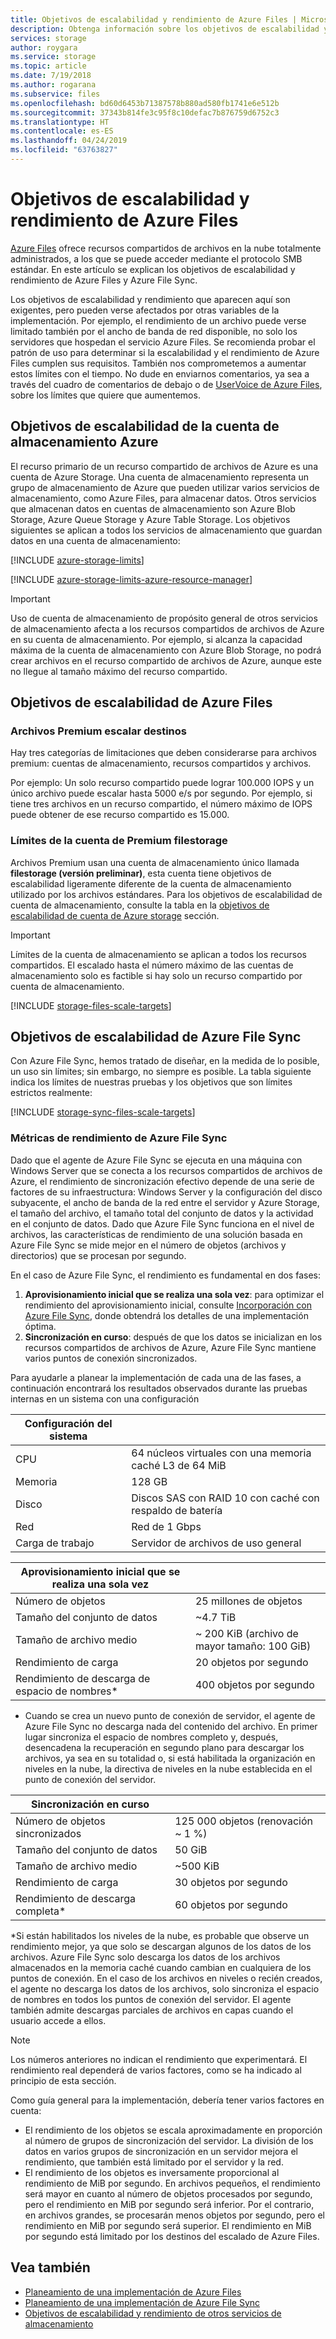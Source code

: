```yaml
---
title: Objetivos de escalabilidad y rendimiento de Azure Files | Microsoft Docs
description: Obtenga información sobre los objetivos de escalabilidad y rendimiento de Azure Files, como la capacidad, la tasa de solicitudes, y los límites de ancho de banda entrante y saliente.
services: storage
author: roygara
ms.service: storage
ms.topic: article
ms.date: 7/19/2018
ms.author: rogarana
ms.subservice: files
ms.openlocfilehash: bd60d6453b71387578b880ad580fb1741e6e512b
ms.sourcegitcommit: 37343b814fe3c95f8c10defac7b876759d6752c3
ms.translationtype: HT
ms.contentlocale: es-ES
ms.lasthandoff: 04/24/2019
ms.locfileid: "63763827"
---
```

# <a name="azure-files-scalability-and-performance-targets"></a>Objetivos de escalabilidad y rendimiento de Azure Files

[Azure Files](storage-files-introduction.md) ofrece recursos compartidos de archivos en la nube totalmente administrados, a los que se puede acceder mediante el protocolo SMB estándar. En este artículo se explican los objetivos de escalabilidad y rendimiento de Azure Files y Azure File Sync.

Los objetivos de escalabilidad y rendimiento que aparecen aquí son exigentes, pero pueden verse afectados por otras variables de la implementación. Por ejemplo, el rendimiento de un archivo puede verse limitado también por el ancho de banda de red disponible, no solo los servidores que hospedan el servicio Azure Files. Se recomienda probar el patrón de uso para determinar si la escalabilidad y el rendimiento de Azure Files cumplen sus requisitos. También nos comprometemos a aumentar estos límites con el tiempo. No dude en enviarnos comentarios, ya sea a través del cuadro de comentarios de debajo o de [UserVoice de Azure Files](https://feedback.azure.com/forums/217298-storage/category/180670-files), sobre los límites que quiere que aumentemos.

## <a name="azure-storage-account-scale-targets"></a>Objetivos de escalabilidad de la cuenta de almacenamiento Azure

El recurso primario de un recurso compartido de archivos de Azure es una cuenta de Azure Storage. Una cuenta de almacenamiento representa un grupo de almacenamiento de Azure que pueden utilizar varios servicios de almacenamiento, como Azure Files, para almacenar datos. Otros servicios que almacenan datos en cuentas de almacenamiento son Azure Blob Storage, Azure Queue Storage y Azure Table Storage. Los objetivos siguientes se aplican a todos los servicios de almacenamiento que guardan datos en una cuenta de almacenamiento:

[!INCLUDE [azure-storage-limits](../../../includes/azure-storage-limits.md)]

[!INCLUDE [azure-storage-limits-azure-resource-manager](../../../includes/azure-storage-limits-azure-resource-manager.md)]

> [!Important]  
> Uso de cuenta de almacenamiento de propósito general de otros servicios de almacenamiento afecta a los recursos compartidos de archivos de Azure en su cuenta de almacenamiento. Por ejemplo, si alcanza la capacidad máxima de la cuenta de almacenamiento con Azure Blob Storage, no podrá crear archivos en el recurso compartido de archivos de Azure, aunque este no llegue al tamaño máximo del recurso compartido.

## <a name="azure-files-scale-targets"></a>Objetivos de escalabilidad de Azure Files

### <a name="premium-files-scale-targets"></a>Archivos Premium escalar destinos

Hay tres categorías de limitaciones que deben considerarse para archivos premium: cuentas de almacenamiento, recursos compartidos y archivos.

Por ejemplo:  Un solo recurso compartido puede lograr 100.000 IOPS y un único archivo puede escalar hasta 5000 e/s por segundo. Por ejemplo, si tiene tres archivos en un recurso compartido, el número máximo de IOPS puede obtener de ese recurso compartido es 15.000.

### <a name="premium-filestorage-account-limits"></a>Límites de la cuenta de Premium filestorage

Archivos Premium usan una cuenta de almacenamiento único llamada **filestorage (versión preliminar)**, esta cuenta tiene objetivos de escalabilidad ligeramente diferente de la cuenta de almacenamiento utilizado por los archivos estándares. Para los objetivos de escalabilidad de cuenta de almacenamiento, consulte la tabla en la [objetivos de escalabilidad de cuenta de Azure storage](#azure-storage-account-scale-targets) sección.

> [!IMPORTANT]
> Límites de la cuenta de almacenamiento se aplican a todos los recursos compartidos. El escalado hasta el número máximo de las cuentas de almacenamiento solo es factible si hay solo un recurso compartido por cuenta de almacenamiento.

[!INCLUDE [storage-files-scale-targets](../../../includes/storage-files-scale-targets.md)]

## <a name="azure-file-sync-scale-targets"></a>Objetivos de escalabilidad de Azure File Sync

Con Azure File Sync, hemos tratado de diseñar, en la medida de lo posible, un uso sin límites; sin embargo, no siempre es posible. La tabla siguiente indica los límites de nuestras pruebas y los objetivos que son límites estrictos realmente:

[!INCLUDE [storage-sync-files-scale-targets](../../../includes/storage-sync-files-scale-targets.md)]

### <a name="azure-file-sync-performance-metrics"></a>Métricas de rendimiento de Azure File Sync

Dado que el agente de Azure File Sync se ejecuta en una máquina con Windows Server que se conecta a los recursos compartidos de archivos de Azure, el rendimiento de sincronización efectivo depende de una serie de factores de su infraestructura: Windows Server y la configuración del disco subyacente, el ancho de banda de la red entre el servidor y Azure Storage, el tamaño del archivo, el tamaño total del conjunto de datos y la actividad en el conjunto de datos. Dado que Azure File Sync funciona en el nivel de archivos, las características de rendimiento de una solución basada en Azure File Sync se mide mejor en el número de objetos (archivos y directorios) que se procesan por segundo.

En el caso de Azure File Sync, el rendimiento es fundamental en dos fases:

1. **Aprovisionamiento inicial que se realiza una sola vez**: para optimizar el rendimiento del aprovisionamiento inicial, consulte [Incorporación con Azure File Sync](storage-sync-files-deployment-guide.md#onboarding-with-azure-file-sync), donde obtendrá los detalles de una implementación óptima.
2. **Sincronización en curso**: después de que los datos se inicializan en los recursos compartidos de archivos de Azure, Azure File Sync mantiene varios puntos de conexión sincronizados.

Para ayudarle a planear la implementación de cada una de las fases, a continuación encontrará los resultados observados durante las pruebas internas en un sistema con una configuración

| Configuración del sistema |  |
|-|-|
| CPU | 64 núcleos virtuales con una memoria caché L3 de 64 MiB |
| Memoria | 128 GB |
| Disco | Discos SAS con RAID 10 con caché con respaldo de batería |
| Red | Red de 1 Gbps |
| Carga de trabajo | Servidor de archivos de uso general|

| Aprovisionamiento inicial que se realiza una sola vez  |  |
|-|-|
| Número de objetos | 25 millones de objetos |
| Tamaño del conjunto de datos| ~4.7 TiB |
| Tamaño de archivo medio | ~ 200 KiB (archivo de mayor tamaño: 100 GiB) |
| Rendimiento de carga | 20 objetos por segundo |
| Rendimiento de descarga de espacio de nombres* | 400 objetos por segundo |

* Cuando se crea un nuevo punto de conexión de servidor, el agente de Azure File Sync no descarga nada del contenido del archivo. En primer lugar sincroniza el espacio de nombres completo y, después, desencadena la recuperación en segundo plano para descargar los archivos, ya sea en su totalidad o, si está habilitada la organización en niveles en la nube, la directiva de niveles en la nube establecida en el punto de conexión del servidor.

| Sincronización en curso  |   |
|-|--|
| Número de objetos sincronizados| 125 000 objetos (renovación ~ 1 %) |
| Tamaño del conjunto de datos| 50 GiB |
| Tamaño de archivo medio | ~500 KiB |
| Rendimiento de carga | 30 objetos por segundo |
| Rendimiento de descarga completa* | 60 objetos por segundo |

*Si están habilitados los niveles de la nube, es probable que observe un rendimiento mejor, ya que solo se descargan algunos de los datos de los archivos. Azure File Sync solo descarga los datos de los archivos almacenados en la memoria caché cuando cambian en cualquiera de los puntos de conexión. En el caso de los archivos en niveles o recién creados, el agente no descarga los datos de los archivos, solo sincroniza el espacio de nombres en todos los puntos de conexión del servidor. El agente también admite descargas parciales de archivos en capas cuando el usuario accede a ellos. 

> [!Note]  
> Los números anteriores no indican el rendimiento que experimentará. El rendimiento real dependerá de varios factores, como se ha indicado al principio de esta sección.

Como guía general para la implementación, debería tener varios factores en cuenta:

- El rendimiento de los objetos se escala aproximadamente en proporción al número de grupos de sincronización del servidor. La división de los datos en varios grupos de sincronización en un servidor mejora el rendimiento, que también está limitado por el servidor y la red.
- El rendimiento de los objetos es inversamente proporcional al rendimiento de MiB por segundo. En archivos pequeños, el rendimiento será mayor en cuanto al número de objetos procesados por segundo, pero el rendimiento en MiB por segundo será inferior. Por el contrario, en archivos grandes, se procesarán menos objetos por segundo, pero el rendimiento en MiB por segundo será superior. El rendimiento en MiB por segundo está limitado por los destinos del escalado de Azure Files.

## <a name="see-also"></a>Vea también

- [Planeamiento de una implementación de Azure Files](storage-files-planning.md)
- [Planeamiento de una implementación de Azure File Sync](storage-sync-files-planning.md)
- [Objetivos de escalabilidad y rendimiento de otros servicios de almacenamiento](../common/storage-scalability-targets.md)
